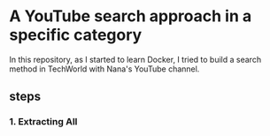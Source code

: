 # A YouTube search approach in a specific category
In this repository, as I started to learn Docker, I tried to build a search method in TechWorld with Nana's YouTube channel. 
## steps
### 1. Extracting All 
